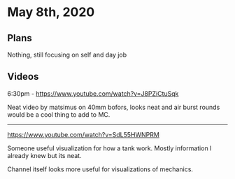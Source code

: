 # May 8th, 2020

## Plans

Nothing, still focusing on self and day job

## Videos

6:30pm - https://www.youtube.com/watch?v=J8PZiCtuSqk

Neat video by matsimus on 40mm bofors, looks neat and air burst rounds would be a cool thing to add to MC.

---

https://www.youtube.com/watch?v=SdL55HWNPRM

Someone useful visualization for how a tank work. Mostly information I already knew but its neat.

Channel itself looks more useful for visualizations of mechanics.